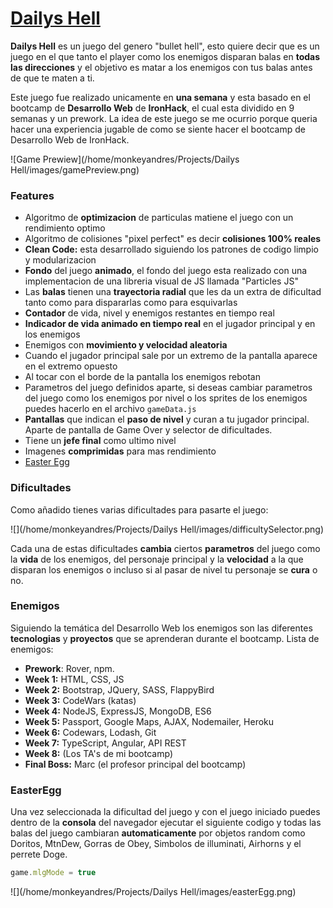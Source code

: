 # [Dailys Hell](https://monkeyandres.github.io/Dailys-Hell/)

**Dailys Hell** es un juego del genero "bullet hell", esto quiere decir que es un juego en el que tanto el player como los enemigos disparan balas en **todas las direcciones** y el objetivo es matar a los enemigos con tus balas antes de que te maten a ti. 

Este juego fue realizado unicamente en **una semana** y esta basado en el bootcamp de **Desarrollo Web** de **IronHack**, el cual esta dividido en 9 semanas y un prework. La idea de este juego se me ocurrio porque queria hacer una experiencia jugable de como se siente hacer el bootcamp de Desarrollo Web de IronHack.

![Game Prewiew](/home/monkeyandres/Projects/Dailys Hell/images/gamePreview.png)

### Features

* Algoritmo de **optimizacion** de particulas matiene el juego con un rendimiento optimo
* Algoritmo de colisiones "pixel perfect" es decir **colisiones 100% reales**
* **Clean Code:**  esta desarrollado siguiendo los patrones de codigo limpio y modularizacion
* **Fondo** del juego **animado**, el fondo del juego esta realizado con una implementacion de una libreria visual de JS llamada "Particles JS"
* Las **balas** tienen una **trayectoria radial** que les da un extra de dificultad tanto como para dispararlas como para esquivarlas
* **Contador** de vida, nivel y enemigos restantes en tiempo real
* **Indicador de vida animado en tiempo real** en el jugador principal y en los enemigos
* Enemigos con **movimiento y velocidad aleatoria**
* Cuando el jugador principal sale por un extremo de la pantalla aparece en el extremo opuesto
* Al tocar con el borde de la pantalla los enemigos rebotan
* Parametros del juego definidos aparte, si deseas cambiar parametros del juego como los enemigos por nivel o los sprites de los enemigos puedes hacerlo en el archivo `gameData.js`
* **Pantallas** que indican el **paso de nivel** y curan a tu jugador principal. Aparte de pantalla de Game Over y selector de dificultades.
* Tiene un **jefe final** como ultimo nivel
* Imagenes **comprimidas** para mas rendimiento
* [Easter Egg](#EasterEgg)

### Dificultades 
Como añadido tienes varias dificultades para pasarte el juego: 

![](/home/monkeyandres/Projects/Dailys Hell/images/difficultySelector.png)

Cada una de estas dificultades **cambia** ciertos **parametros** del juego como la **vida** de los enemigos, del personaje principal y la **velocidad** a la que disparan los enemigos o incluso si al pasar de nivel tu personaje se **cura** o no.

### Enemigos
Siguiendo la temática del Desarrollo Web los enemigos son las diferentes **tecnologias** y **proyectos** que se aprenderan durante el bootcamp. Lista de enemigos:
* **Prework**: Rover, npm.
* **Week 1:** HTML, CSS, JS
* **Week 2:** Bootstrap, JQuery, SASS, FlappyBird
* **Week 3:** CodeWars (katas)
* **Week 4:** NodeJS, ExpressJS, MongoDB, ES6
* **Week 5:** Passport, Google Maps, AJAX, Nodemailer, Heroku
* **Week 6:** Codewars, Lodash, Git
* **Week 7:** TypeScript, Angular, API REST
* **Week 8:** (Los TA's de mi bootcamp)
* **Final Boss:** Marc (el profesor principal del bootcamp)

### EasterEgg

Una vez seleccionada la dificultad del juego y con el juego iniciado puedes dentro de la **consola** del navegador ejecutar el siguiente codigo y todas las balas del juego cambiaran **automaticamente** por objetos random como Doritos, MtnDew, Gorras de Obey, Simbolos de illuminati, Airhorns y el perrete Doge.

```javascript
game.mlgMode = true
```

![](/home/monkeyandres/Projects/Dailys Hell/images/easterEgg.png)